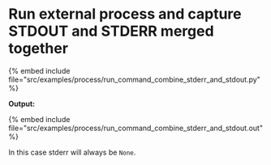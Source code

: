 # Run external process and capture STDOUT and STDERR merged together


{% embed include file="src/examples/process/run_command_combine_stderr_and_stdout.py" %}

**Output:**

{% embed include file="src/examples/process/run_command_combine_stderr_and_stdout.out" %}

In this case stderr will always be `None`.


